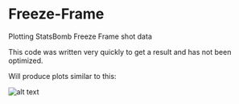 # Freeze-Frame
Plotting StatsBomb Freeze Frame shot data

This code was written very quickly to get a result and has not been optimized.

Will produce plots similar to this:

![alt text](https://github.com/etmckinley/Freeze-Frame/blob/master/france%20freeze%20frame.png "France Freeze Frame Goals")
